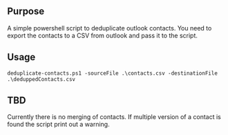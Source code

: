 ## Purpose
A simple powershell script to deduplicate outlook contacts. You need to export the contacts to a CSV from outlook and pass it to the script.

## Usage
`deduplicate-contacts.ps1 -sourceFile .\contacts.csv -destinationFile .\deduppedContacts.csv`

## TBD
Currently there is no merging of contacts. If multiple version of a contact is found the script print out a warning.
